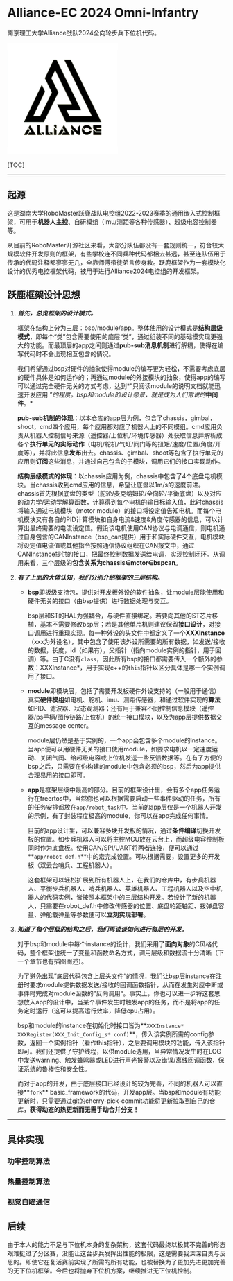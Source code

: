 # Alliance-EC 2024 Omni-Infantry

南京理工大学Alliance战队2024全向轮步兵下位机代码。

<img src=".assets/Alliance-badge.png" alt="Alliance-badge" style="zoom: 25%;" />




[TOC]




---



## 起源

这是湖南大学RoboMaster跃鹿战队电控组2022-2023赛季的通用嵌入式控制框架，可用于**机器人主控**、自研模组（imu/测距等各种传感器）、超级电容控制器等。

从目前的RoboMaster开源社区来看，大部分队伍都没有一套规则统一，符合较大规模软件开发原则的框架，有些学校连不同兵种代码都相去甚远，甚至连队伍用于传承的代码注释都寥寥无几，全靠师傅带徒弟言传身教。跃鹿框架作为一套模块化设计的优秀电控框架代码，被用于进行Alliance2024电控组的开发框架。



## 跃鹿框架设计思想

1. ***首先，总览框架的设计模式。***

   框架在结构上分为三层：bsp/module/app。整体使用的设计模式是**结构层级模式**，即每个“类”包含需要使用的底层“类”，通过组装不同的基础模实现更强大的功能。而最顶层的app之间则通过**pub-sub消息机制**进行解耦，使得在编写代码时不会出现相互包含的情况。

   我们希望通过bsp对硬件的抽象使得module的编写更为轻松，不需要考虑底层的硬件具体是如何运作的；再通过module的外接模块的抽象，使得app的编写可以通过完全硬件无关的方式考虑，达到*”只阅读module的说明文档就能迅速开发应用 ”*的程度。bsp和module的设计愿景，就是成为人们常说的***中间件**。*

   **pub-sub机制的体现**：以本仓库的app层为例，包含了chassis，gimbal，shoot，cmd四个应用，每个应用都对应了机器人上的不同模组。cmd应用负责从机器人控制信号来源（遥控器/上位机/环境传感器）处获取信息并解析成各个**执行单元的实际动作**（电机/舵机/气缸/阀门等的扭矩/速度/位置/角度/开度等），并将此信息**发布**出去。chassis、gimbal、shoot等包含了执行单元的应用则**订阅**这些消息，并通过自己包含的子模块，调用它们的接口实现动作。

   **结构层级模式的体现**：以chassis应用为例，chassis中包含了4个底盘电机模块。当chassis收到cmd应用的信息，希望让底盘以1m/s的速度前进。chassis首先根据底盘的类型（舵轮/麦克纳姆轮/全向轮/平衡底盘）以及对应的动力学/运动学解算函数，计算得到每个电机的输目标输入值，此时chassis将输入通过电机模块（motor module）的接口将设定值告知电机。而每个电机模块又有各自的PID计算模块和自身电流&速度&角度传感器的信息，可以计算出最终需要的电流设定值。假设该电机使用CAN协议与电调通信，则电机通过自身包含的CANInstance（bsp_can提供）用于和实际硬件交互，电机模块将设定值电流值或其他指令按照通信协议组织在CAN报文中，通过CANInstance提供的接口，把最终控制数据发送给电调，实现控制闭环。从调用来看，三个层级的**包含关系为chassis∈motor∈bspcan**。

2. ***有了上面的大体认知，我们分别介绍框架的三层结构。***

   - **bsp**即板级支持包，提供对开发板外设的软件抽象，让module层能使用和硬件无关的接口（由bsp提供）进行数据处理与交互。

     bsp层和ST的HAL为强耦合，与硬件直接绑定。若要向其他的ST芯片移植，基本不需要修改bsp层；若是其他单片机则建议保留**接口设计**，对接口调用进行重现实现。每一种外设的头文件中都定义了一个**XXXInstance**（xxx为外设名），其中包含了使用该外设所需要的所有数据，如发送/接收的数据，长度，id（如果有），父指针（指向module实例的指针，用于回调）等。由于C没有`class`，因此所有bsp的接口都需要传入一个额外的参数：XXXInstance*，用于实现c++的`this`指针以区分具体是哪一个实例调用了接口。

   - **module**即模块层，包括了需要开发板硬件外设支持的（一般用于通信）真实**硬件模组**如电机、舵机、imu、测距传感器，和通过软件实现的**算法**如PID、滤波器、状态观测器；还有用于兼容不同控制信息模块（遥控器/ps手柄/图传链路/上位机）的统一接口模块，以及为app层提供数据交互的message center。

     module层仍然是基于实例的，一个app会包含多个module的instance。当app便可以用硬件无关的接口使用module，如要求电机以一定速度运动、关闭气阀、给超级电容或上位机发送一些反馈数据等。在有了方便的bsp之后，只需要在你构建的module中包含必须的bsp，然后为app提供合理易用的接口即可。

   - **app**是框架层级中最高的部分。目前的框架设计里，会有多个app任务运行在freertos中，当然你也可以根据需要启动一些事件驱动的任务，所有的任务安排都放在`app/robot_task`中。当前的app层仅是一个机器人开发的示例，有了封装程度极高的module，你可以在app完成任何事情。

     目前的app设计里，可以兼容多块开发板的情况，通过**条件编译**切换开发板的位置。如步兵机器人可以将主控MCU放在云台上，而超级电容控制板同时作为底盘板。使用CAN/SPI/UART将两者连接，便可以通过**`app/robot_def.h`**中的宏完成设置。可以根据需要，设置更多的开发板（双云台哨兵、工程机器人）。

     这套框架可以轻松扩展到所有机器人上，在我们的仓库中，有步兵机器人、平衡步兵机器人、哨兵机器人、英雄机器人、工程机器人以及空中机器人的代码实例，皆按照本框架中的三层结构开发。若设计了新的机器人，只需要在robot_def.h中修改传感器的位置、底盘轮距轴距、拨弹盘容量、弹舱载弹量等参数便可以**立刻实现部署**。

3. ***知道了每个层级的结构之后，我们再谈谈如何进行每层的开发。***

   对于bsp和module中每个instance的设计，我们采用了**面向对象**的C风格代码，整个框架也统一了变量和函数命名方式，调用层级和数据流十分清晰（下一个章节也有插图阐述）。

   为了避免出现”底层代码包含上层头文件“的情况，我们让bsp层instance在注册时要求module提供数据发送/接收的回调函数指针，从而在发生对应中断或事件时完成对module函数的”反向调用“。事实上，你也可以进一步将这套思想放入app的设计中，当某个事件发生时触发app的任务，而不是将app的任务定时运行（这可以提高运行效率，降低cpu占用）。

   bsp和module的instance在初始化时接口皆为**`XXXInstance* XXXRegister(XXX_Init_Config_s* conf)`**，传入该实例所需的config参数，返回一个实例指针（看作this指针），之后要调用模块的功能，传入该指针即可。我们还提供了守护线程，以供module选用，当异常情况发生时在LOG中发送warning、触发蜂鸣器或LED进行声光报警以及错误/离线回调函数，保证系统的鲁棒性和安全性。

   而对于app的开发，由于底层接口已经设计的较为完善，不同的机器人可以直接**`fork`** basic_framework的代码，开发app层。当bsp和module有功能更新时，只需要通过git的cherry-pick-commit功能将更新拉取到自己的仓库，**获得动态的热更新而无需手动合并分支！**



---

## 具体实现

### 功率控制算法

### 热量控制算法

### 视觉自瞄通信

## 后续

由于本人的能力不足与下位机本身的复杂架构，这套代码最终以极其不完善的形态艰难挺过了分区赛，没能让这台步兵发挥出性能的极限，这是需要我深深自责与反思的。即使它在复活赛前实现了所需的所有功能，也被替换为了更加先进更加完善的无下位机框架。今后也将抛弃下位机方案，继续推进无下位机控制。


